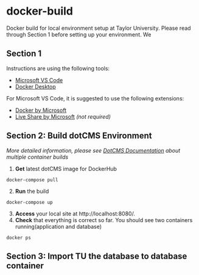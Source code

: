 # docker-build
Docker build for local environment setup at Taylor University. Please read through Section 1 before setting up your environment. We

## Section 1

Instructions are using the following tools:
- [Microsoft VS Code](https://code.visualstudio.com/download)
- [Docker Desktop](https://www.docker.com/products/docker-desktop)

For Microsoft VS Code, it is suggested to use the following extensions:
- [Docker by Microsoft](https://marketplace.visualstudio.com/items?itemName=formulahendry.docker-extension-pack)
- [Live Share by Microsoft](https://marketplace.visualstudio.com/items?itemName=MS-vsliveshare.vsliveshare-pack) *(not required)*

## Section 2: Build dotCMS Environment
*More detailed information, please see [DotCMS Documentation](https://dotcms.com/docs/latest/getting-started-with-dotcms-in-docker-containers) about multiple container builds*

1. **Get** latest dotCMS image for DockerHub
```
docker-compose pull
```
2. **Run** the build
```
docker-compose up
```
3. **Access** your local site at http://localhost:8080/.
4. **Check** that everything is correct so far. You should see two containers running(application and database)
```
docker ps
```

## Section 3: Import TU the database to database container